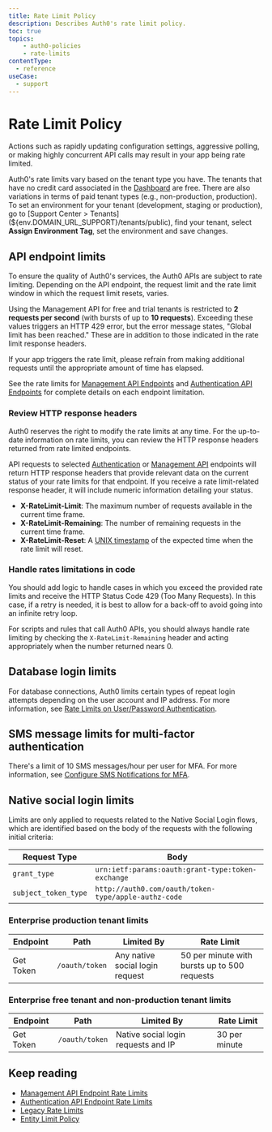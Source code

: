 ```yaml
---
title: Rate Limit Policy
description: Describes Auth0's rate limit policy.
toc: true 
topics:
    - auth0-policies
    - rate-limits
contentType:
  - reference
useCase:
  - support
---
```

# Rate Limit Policy

Actions such as rapidly updating configuration settings, aggressive polling, or making highly concurrent API calls may result in your app being rate limited.

Auth0's rate limits vary based on the tenant type you have. The tenants that have no credit card associated in the [Dashboard](${manage_url}/#/tenant/billing/payment) are free. There are also variations in terms of paid tenant types (e.g., non-production, production). To set an environment for your tenant (development, staging or production), go to [Support Center > Tenants](${env.DOMAIN_URL_SUPPORT}/tenants/public), find your tenant, select __Assign Environment Tag__, set the environment and save changes.

## API endpoint limits

To ensure the quality of Auth0's services, the Auth0 APIs are subject to rate limiting. Depending on the API endpoint, the request limit and the rate limit window in which the request limit resets, varies. 

Using the Management API for free and trial tenants is restricted to **2 requests per second** (with bursts of up to **10 requests**). Exceeding these values triggers an HTTP 429 error, but the error message states, "Global limit has been reached." These are in addition to those indicated in the rate limit response headers.

If your app triggers the rate limit, please refrain from making additional requests until the appropriate amount of time has elapsed.

See the rate limits for [Management API Endpoints](/policies/rate-limits-mgmt-api) and [Authentication API Endpoints](/policies/rate-limits-auth-api) for complete details on each endpoint limitation. 

### Review HTTP response headers

Auth0 reserves the right to modify the rate limits at any time. For the up-to-date information on rate limits, you can review the HTTP response headers returned from rate limited endpoints.

API requests to selected [Authentication](/api/authentication) or [Management API](/api/management/v2) endpoints will return HTTP response headers that provide relevant data on the current status of your rate limits for that endpoint. If you receive a rate limit-related response header, it will include numeric information detailing your status.

* **X-RateLimit-Limit**: The maximum number of requests available in the current time frame.
* **X-RateLimit-Remaining**: The number of remaining requests in the current time frame.
* **X-RateLimit-Reset**: A [UNIX timestamp](https://en.wikipedia.org/wiki/Unix_time) of the expected time when the rate limit will reset.

### Handle rates limitations in code

You should add logic to handle cases in which you exceed the provided rate limits and receive the HTTP Status Code 429 (Too Many Requests). In this case, if a retry is needed, it is best to allow for a back-off to avoid going into an infinite retry loop.

For scripts and rules that call Auth0 APIs, you should always handle rate limiting by checking the `X-RateLimit-Remaining` header and acting appropriately when the number returned nears 0. 

## Database login limits

For database connections, Auth0 limits certain types of repeat login attempts depending on the user account and IP address. For more information, see [Rate Limits on User/Password Authentication](/connections/database/rate-limits).

## SMS message limits for multi-factor authentication

There's a limit of 10 SMS messages/hour per user for MFA. For more information, see [Configure SMS Notifications for MFA](/mfa/guides/configure-sms).

## Native social login limits

Limits are only applied to requests related to the Native Social Login flows, which are identified based on the body of the requests with the following initial criteria:

| Request Type | Body |
| - | - |
| `grant_type` | `urn:ietf:params:oauth:grant-type:token-exchange` |
| `subject_token_type` | `http://auth0.com/oauth/token-type/apple-authz-code` |

### Enterprise production tenant limits

| Endpoint | Path | Limited By | Rate Limit |
| - | - | - | - |
| Get Token | `/oauth/token` | Any native social login request | 50 per minute with bursts up to 500 requests |

### Enterprise free tenant and non-production tenant limits

| Endpoint | Path | Limited By | Rate Limit |
| - | - | - | - |
| Get Token | `/oauth/token` | Native social login requests and IP | 30 per minute |

## Keep reading

* [Management API Endpoint Rate Limits](/policies/rate-limits-mgmt-api)
* [Authentication API Endpoint Rate Limits](/policies/rate-limits-auth-api)
* [Legacy Rate Limits](/policies/legacy-rate-limits)
* [Entity Limit Policy](/policies/entity-limits)
